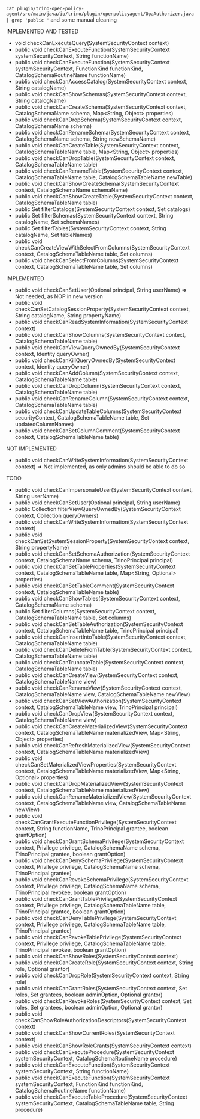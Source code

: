`cat plugin/trino-open-policy-agent/src/main/java/io/trino/plugin/openpolicyagent/OpaAuthorizer.java | grep 'public '` and some manual cleaning

IMPLEMENTED AND TESTED

* void checkCanExecuteQuery(SystemSecurityContext context)
* public void checkCanExecuteFunction(SystemSecurityContext systemSecurityContext, String functionName)
* public void checkCanExecuteFunction(SystemSecurityContext systemSecurityContext, FunctionKind functionKind, CatalogSchemaRoutineName functionName)
* public void checkCanAccessCatalog(SystemSecurityContext context, String catalogName)
* public void checkCanShowSchemas(SystemSecurityContext context, String catalogName)
* public void checkCanCreateSchema(SystemSecurityContext context, CatalogSchemaName schema, Map<String, Object> properties)
* public void checkCanDropSchema(SystemSecurityContext context, CatalogSchemaName schema)
* public void checkCanRenameSchema(SystemSecurityContext context, CatalogSchemaName schema, String newSchemaName)
* public void checkCanCreateTable(SystemSecurityContext context, CatalogSchemaTableName table, Map<String, Object> properties)
* public void checkCanDropTable(SystemSecurityContext context, CatalogSchemaTableName table)
* public void checkCanRenameTable(SystemSecurityContext context, CatalogSchemaTableName table, CatalogSchemaTableName newTable)
* public void checkCanShowCreateSchema(SystemSecurityContext context, CatalogSchemaName schemaName)
* public void checkCanShowCreateTable(SystemSecurityContext context, CatalogSchemaTableName table)
* public Set<String> filterCatalogs(SystemSecurityContext context, Set<String> catalogs)
* public Set<String> filterSchemas(SystemSecurityContext context, String catalogName, Set<String> schemaNames)
* public Set<SchemaTableName> filterTables(SystemSecurityContext context, String catalogName, Set<SchemaTableName> tableNames)
* public void checkCanCreateViewWithSelectFromColumns(SystemSecurityContext context, CatalogSchemaTableName table, Set<String> columns)
* public void checkCanSelectFromColumns(SystemSecurityContext context, CatalogSchemaTableName table, Set<String> columns)

IMPLEMENTED

* public void checkCanSetUser(Optional<Principal> principal, String userName) => Not needed, as NOP in new version
* public void checkCanSetCatalogSessionProperty(SystemSecurityContext context, String catalogName, String propertyName)
* public void checkCanReadSystemInformation(SystemSecurityContext context)
* public void checkCanShowColumns(SystemSecurityContext context, CatalogSchemaTableName table)
* public void checkCanViewQueryOwnedBy(SystemSecurityContext context, Identity queryOwner)
* public void checkCanKillQueryOwnedBy(SystemSecurityContext context, Identity queryOwner)
* public void checkCanAddColumn(SystemSecurityContext context, CatalogSchemaTableName table)
* public void checkCanDropColumn(SystemSecurityContext context, CatalogSchemaTableName table)
* public void checkCanRenameColumn(SystemSecurityContext context, CatalogSchemaTableName table)
* public void checkCanUpdateTableColumns(SystemSecurityContext securityContext, CatalogSchemaTableName table, Set<String> updatedColumnNames)
* public void checkCanSetColumnComment(SystemSecurityContext context, CatalogSchemaTableName table)

NOT IMPLEMENTED

* public void checkCanWriteSystemInformation(SystemSecurityContext context) => Not implemented, as only admins should be able to do so

TODO
* public void checkCanImpersonateUser(SystemSecurityContext context, String userName)
* public void checkCanSetUser(Optional<Principal> principal, String userName)
* public Collection<Identity> filterViewQueryOwnedBy(SystemSecurityContext context, Collection<Identity> queryOwners)
* public void checkCanWriteSystemInformation(SystemSecurityContext context)
* public void checkCanSetSystemSessionProperty(SystemSecurityContext context, String propertyName)
* public void checkCanSetSchemaAuthorization(SystemSecurityContext context, CatalogSchemaName schema, TrinoPrincipal principal)
* public void checkCanSetTableProperties(SystemSecurityContext context, CatalogSchemaTableName table, Map<String, Optional<Object>> properties)
* public void checkCanSetTableComment(SystemSecurityContext context, CatalogSchemaTableName table)
* public void checkCanShowTables(SystemSecurityContext context, CatalogSchemaName schema)
* public Set<String> filterColumns(SystemSecurityContext context, CatalogSchemaTableName table, Set<String> columns)
* public void checkCanSetTableAuthorization(SystemSecurityContext context, CatalogSchemaTableName table, TrinoPrincipal principal)
* public void checkCanInsertIntoTable(SystemSecurityContext context, CatalogSchemaTableName table)
* public void checkCanDeleteFromTable(SystemSecurityContext context, CatalogSchemaTableName table)
* public void checkCanTruncateTable(SystemSecurityContext context, CatalogSchemaTableName table)
* public void checkCanCreateView(SystemSecurityContext context, CatalogSchemaTableName view)
* public void checkCanRenameView(SystemSecurityContext context, CatalogSchemaTableName view, CatalogSchemaTableName newView)
* public void checkCanSetViewAuthorization(SystemSecurityContext context, CatalogSchemaTableName view, TrinoPrincipal principal)
* public void checkCanDropView(SystemSecurityContext context, CatalogSchemaTableName view)
* public void checkCanCreateMaterializedView(SystemSecurityContext context, CatalogSchemaTableName materializedView, Map<String, Object> properties)
* public void checkCanRefreshMaterializedView(SystemSecurityContext context, CatalogSchemaTableName materializedView)
* public void checkCanSetMaterializedViewProperties(SystemSecurityContext context, CatalogSchemaTableName materializedView, Map<String, Optional<Object>> properties)
* public void checkCanDropMaterializedView(SystemSecurityContext context, CatalogSchemaTableName materializedView)
* public void checkCanRenameMaterializedView(SystemSecurityContext context, CatalogSchemaTableName view, CatalogSchemaTableName newView)
* public void checkCanGrantExecuteFunctionPrivilege(SystemSecurityContext context, String functionName, TrinoPrincipal grantee, boolean grantOption)
* public void checkCanGrantSchemaPrivilege(SystemSecurityContext context, Privilege privilege, CatalogSchemaName schema, TrinoPrincipal grantee, boolean grantOption)
* public void checkCanDenySchemaPrivilege(SystemSecurityContext context, Privilege privilege, CatalogSchemaName schema, TrinoPrincipal grantee)
* public void checkCanRevokeSchemaPrivilege(SystemSecurityContext context, Privilege privilege, CatalogSchemaName schema, TrinoPrincipal revokee, boolean grantOption)
* public void checkCanGrantTablePrivilege(SystemSecurityContext context, Privilege privilege, CatalogSchemaTableName table, TrinoPrincipal grantee, boolean grantOption)
* public void checkCanDenyTablePrivilege(SystemSecurityContext context, Privilege privilege, CatalogSchemaTableName table, TrinoPrincipal grantee)
* public void checkCanRevokeTablePrivilege(SystemSecurityContext context, Privilege privilege, CatalogSchemaTableName table, TrinoPrincipal revokee, boolean grantOption)
* public void checkCanShowRoles(SystemSecurityContext context)
* public void checkCanCreateRole(SystemSecurityContext context, String role, Optional<TrinoPrincipal> grantor)
* public void checkCanDropRole(SystemSecurityContext context, String role)
* public void checkCanGrantRoles(SystemSecurityContext context, Set<String> roles, Set<TrinoPrincipal> grantees, boolean adminOption, Optional<TrinoPrincipal> grantor)
* public void checkCanRevokeRoles(SystemSecurityContext context, Set<String> roles, Set<TrinoPrincipal> grantees, boolean adminOption, Optional<TrinoPrincipal> grantor)
* public void checkCanShowRoleAuthorizationDescriptors(SystemSecurityContext context)
* public void checkCanShowCurrentRoles(SystemSecurityContext context)
* public void checkCanShowRoleGrants(SystemSecurityContext context)
* public void checkCanExecuteProcedure(SystemSecurityContext systemSecurityContext, CatalogSchemaRoutineName procedure)
* public void checkCanExecuteFunction(SystemSecurityContext systemSecurityContext, String functionName)
* public void checkCanExecuteFunction(SystemSecurityContext systemSecurityContext, FunctionKind functionKind, CatalogSchemaRoutineName functionName)
* public void checkCanExecuteTableProcedure(SystemSecurityContext systemSecurityContext, CatalogSchemaTableName table, String procedure)
